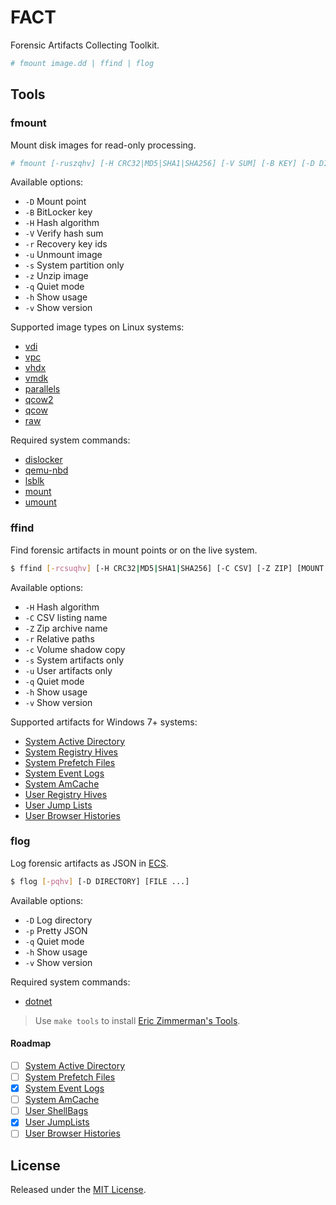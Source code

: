 # FACT
Forensic Artifacts Collecting Toolkit.

```sh
# fmount image.dd | ffind | flog
```

## Tools

### fmount
Mount disk images for read-only processing.

```sh
# fmount [-ruszqhv] [-H CRC32|MD5|SHA1|SHA256] [-V SUM] [-B KEY] [-D DIR] IMAGE
```

Available options:

- `-D` Mount point
- `-B` BitLocker key
- `-H` Hash algorithm
- `-V` Verify hash sum
- `-r` Recovery key ids 
- `-u` Unmount image
- `-s` System partition only
- `-z` Unzip image
- `-q` Quiet mode
- `-h` Show usage
- `-v` Show version

Supported image types on Linux systems:

- [vdi](https://forensics.wiki/virtual_disk_image_%28vdi%29/)
- [vpc](https://cloud.ibm.com/docs/vpc?topic=vpc-planning-custom-images)
- [vhdx](https://forensics.wiki/virtual_hard_disk_%28vhd%29/)
- [vmdk](https://forensics.wiki/vmware_virtual_disk_format_%28vmdk%29/)
- [parallels](https://github.com/libyal/libphdi/blob/main/documentation/Parallels%20Hard%20Disk%20image%20format.asciidoc)
- [qcow2](https://forensics.wiki/qcow_image_format/)
- [qcow](https://forensics.wiki/qcow_image_format/)
- [raw](https://forensics.wiki/raw_image_format/)

Required system commands:

- [dislocker](https://github.com/Aorimn/dislocker)
- [qemu-nbd](https://www.qemu.org/docs/master/tools/qemu-nbd.html)
- [lsblk](https://man7.org/linux/man-pages/man8/lsblk.8.html)
- [mount](https://man7.org/linux/man-pages/man8/mount.8.html)
- [umount](https://man7.org/linux/man-pages/man8/umount.8.html)

### ffind
Find forensic artifacts in mount points or on the live system.

```sh
$ ffind [-rcsuqhv] [-H CRC32|MD5|SHA1|SHA256] [-C CSV] [-Z ZIP] [MOUNT ...]
```

Available options:

- `-H` Hash algorithm
- `-C` CSV listing name
- `-Z` Zip archive name
- `-r` Relative paths
- `-c` Volume shadow copy
- `-s` System artifacts only
- `-u` User artifacts only
- `-q` Quiet mode
- `-h` Show usage
- `-v` Show version

Supported artifacts for Windows 7+ systems:

- [System Active Directory](https://forensics.wiki/active_directory/)
- [System Registry Hives](https://forensics.wiki/windows_registry/)
- [System Prefetch Files](https://forensics.wiki/prefetch/)
- [System Event Logs](https://forensics.wiki/windows_event_log_%28evt%29/)
- [System AmCache](https://forensics.wiki/amcache/)
- [User Registry Hives](https://forensics.wiki/windows_registry/)
- [User Jump Lists](https://forensics.wiki/jump_lists/)
- [User Browser Histories](https://forensics.wiki/google_chrome/)

### flog
Log forensic artifacts as JSON in [ECS](https://www.elastic.co/guide/en/ecs/current/index.html).

```sh
$ flog [-pqhv] [-D DIRECTORY] [FILE ...]
```

Available options:

- `-D` Log directory
- `-p` Pretty JSON
- `-q` Quiet mode
- `-h` Show usage
- `-v` Show version

Required system commands:

- [dotnet](https://dotnet.microsoft.com/en-us/download/dotnet/6.0)

> Use `make tools` to install [Eric Zimmerman's Tools](https://ericzimmerman.github.io/#!index.md).

#### Roadmap
- [ ] [System Active Directory](https://forensics.wiki/active_directory/)
- [ ] [System Prefetch Files](https://forensics.wiki/prefetch/)
- [x] [System Event Logs](https://forensics.wiki/windows_event_log_%28evt%29/)
- [ ] [System AmCache](https://forensics.wiki/amcache/)
- [ ] [User ShellBags](https://forensics.wiki/shell_item/)
- [x] [User JumpLists](https://forensics.wiki/jump_lists/)
- [ ] [User Browser Histories](https://forensics.wiki/google_chrome/)

## License
Released under the [MIT License](LICENSE).